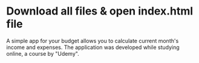 # Download all files & open index.html file
A simple app for your budget allows you to calculate current month's income and expenses. The application was developed while studying online, a course by "Udemy".

